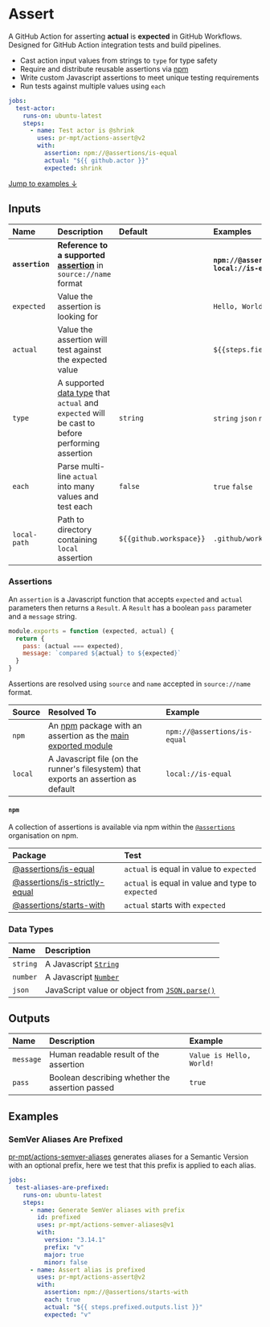 # Assert

A GitHub Action for asserting **actual** is **expected** in GitHub Workflows.
Designed for GitHub Action integration tests and build pipelines.

* Cast action input values from strings to `type` for type safety
* Require and distribute reusable assertions via [npm][npm]
* Write custom Javascript assertions to meet unique testing requirements
* Run tests against multiple values using `each`

```yaml
jobs:
  test-actor:
    runs-on: ubuntu-latest
    steps:
      - name: Test actor is @shrink
        uses: pr-mpt/actions-assert@v2
        with:
          assertion: npm://@assertions/is-equal
          actual: "${{ github.actor }}"
          expected: shrink
```

[Jump to examples &darr;](#examples)

## Inputs

| Name | Description | Default | Examples |
| :--- | :---------- | :------ | :------- |
| **`assertion`** | **Reference to a supported [assertion](#assertions)** in `source://name` format | | **`npm://@assertions/is-equal`**<br/>**`local://is-even`** |
| `expected` | Value the assertion is looking for | | `Hello, World!` |
| `actual` | Value the assertion will test against the expected value | | `${{steps.fields.outputs.greeting}}` |
| `type` | A supported [data type](#data-types) that `actual` and `expected` will be cast to before performing assertion | `string` | `string` `json` `number` |
| `each` | Parse multi-line `actual` into many values and test each | `false` | `true` `false` |
| `local-path` | Path to directory containing `local` assertion | `${{github.workspace}}` | `.github/workflows/assertions` |

### Assertions

An `assertion` is a Javascript function that accepts `expected` and `actual`
parameters then returns a `Result`. A `Result` has a boolean `pass` parameter
and a `message` string.

```javascript
module.exports = function (expected, actual) {
  return {
    pass: (actual === expected),
    message: `compared ${actual} to ${expected}`
  }
}
```

Assertions are resolved using `source` and `name` accepted in `source://name`
format.

| Source | Resolved To | Example |
| :--- | :---------- | :------ |
| `npm` | An [npm][npm] package with an assertion as the [main exported module][package.json/main] | `npm://@assertions/is-equal` |
| `local` | A Javascript file (on the runner's filesystem) that exports an assertion as default | `local://is-equal` |

#### `npm`

A collection of assertions is available via npm within the
[`@assertions`][npm/@assertions] organisation on npm.

| Package | Test |
| :------ | :---------- |
| [@assertions/is-equal] | `actual` is equal in value to `expected` |
| [@assertions/is-strictly-equal] | `actual` is equal in value and type to `expected` |
| [@assertions/starts-with] | `actual` starts with `expected` |

### Data Types

| Name | Description |
| :--- | :---------- |
| `string` | A Javascript [`String`][javascript/string] |
| `number` | A Javascript [`Number`][javascript/number] |
| `json` | JavaScript value or object from [`JSON.parse()`][javascript/json/parse] |

## Outputs

| Name | Description | Example |
| :--- | :---------- | :-------|
| `message` | Human readable result of the assertion | `Value is Hello, World!` |
| `pass` | Boolean describing whether the assertion passed | `true` |

## Examples

### SemVer Aliases Are Prefixed

[pr-mpt/actions-semver-aliases] generates aliases for a Semantic Version with an
optional prefix, here we test that this prefix is applied to each alias.

```yaml
jobs:
  test-aliases-are-prefixed:
    runs-on: ubuntu-latest
    steps:
      - name: Generate SemVer aliases with prefix
        id: prefixed
        uses: pr-mpt/actions-semver-aliases@v1
        with:
          version: "3.14.1"
          prefix: "v"
          major: true
          minor: false
      - name: Assert alias is prefixed
        uses: pr-mpt/actions-assert@v2
        with:
          assertion: npm://@assertions/starts-with
          each: true
          actual: "${{ steps.prefixed.outputs.list }}"
          expected: "v"
```

[javascript/string]: https://developer.mozilla.org/en-US/docs/Web/JavaScript/Reference/Global_Objects/String
[javascript/number]: https://developer.mozilla.org/en-US/docs/Web/JavaScript/Reference/Global_Objects/Number
[javascript/json/parse]: https://developer.mozilla.org/en-US/docs/Web/JavaScript/Reference/Global_Objects/JSON/parse
[pr-mpt/actions-semver-aliases]: https://github.com/pr-mpt/actions-semver-aliases
[npm]: https://npmjs.com
[package.json/main]: https://docs.npmjs.com/cli/v7/configuring-npm/package-json#main
[@assertions/is-equal]: https://npmjs.com/package/@assertions/is-equal
[@assertions/is-strictly-equal]: https://npmjs.com/package/@assertions/is-strictly-equal
[@assertions/starts-with]: https://npmjs.com/package/@assertions/starts-with
[npm/@assertions]: https://www.npmjs.com/org/assertions
[workflows/workspace]: https://docs.github.com/en/actions/reference/context-and-expression-syntax-for-github-actions#github-context
